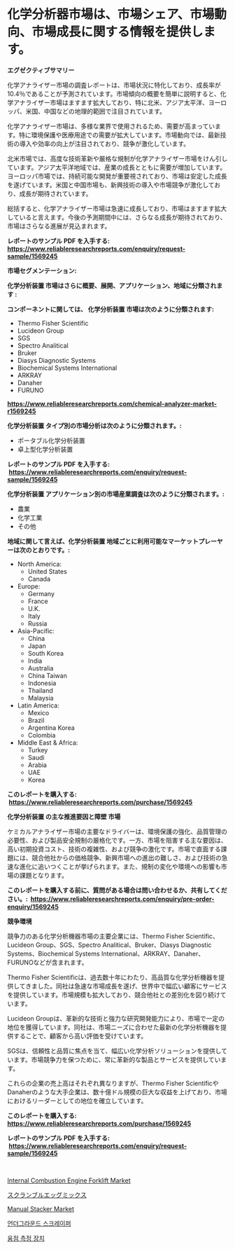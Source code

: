 <p><h1>化学分析器市場は、市場シェア、市場動向、市場成長に関する情報を提供します。</h1></p><p><strong>エグゼクティブサマリー</strong></p>
<p><p>化学アナライザー市場の調査レポートは、市場状況に特化しており、成長率が10.4％であることが予測されています。市場傾向の概要を簡単に説明すると、化学アナライザー市場はますます拡大しており、特に北米、アジア太平洋、ヨーロッパ、米国、中国などの地理的範囲で注目されています。</p><p>化学アナライザー市場は、多様な業界で使用されるため、需要が高まっています。特に環境保護や医療用途での需要が拡大しています。市場動向では、最新技術の導入や効率の向上が注目されており、競争が激化しています。</p><p>北米市場では、高度な技術革新や厳格な規制が化学アナライザー市場をけん引しています。アジア太平洋地域では、産業の成長とともに需要が増加しています。ヨーロッパ市場では、持続可能な開発が重要視されており、市場は安定した成長を遂げています。米国と中国市場も、新興技術の導入や市場競争が激化しており、成長が期待されています。</p><p>総括すると、化学アナライザー市場は急速に成長しており、市場はますます拡大していると言えます。今後の予測期間中には、さらなる成長が期待されており、市場はさらなる進展が見込まれます。</p></p>
<p><strong>レポートのサンプル PDF を入手する: <a href="https://www.reliableresearchreports.com/enquiry/request-sample/1569245">https://www.reliableresearchreports.com/enquiry/request-sample/1569245</a></strong></p>
<p><strong>市場セグメンテーション:</strong></p>
<p><strong> 化学分析装置 市場はさらに概要、展開、アプリケーション、地域に分類されます :</strong></p>
<p><strong>コンポーネントに関しては、 化学分析装置 市場は次のように分類されます: &nbsp;</strong></p>
<p><ul><li>Thermo Fisher Scientific</li><li>Lucideon Group</li><li>SGS</li><li>Spectro Analitical</li><li>Bruker</li><li>Diasys Diagnostic Systems</li><li>Biochemical Systems International</li><li>ARKRAY</li><li>Danaher</li><li>FURUNO</li></ul></p>
<p><strong><a href="https://www.reliableresearchreports.com/chemical-analyzer-market-r1569245">https://www.reliableresearchreports.com/chemical-analyzer-market-r1569245</a></strong></p>
<p><strong> 化学分析装置 タイプ別の市場分析は次のように分類されます。:</strong></p>
<p><ul><li>ポータブル化学分析装置</li><li>卓上型化学分析装置</li></ul></p>
<p><strong>レポートのサンプル PDF を入手する: &nbsp;<a href="https://www.reliableresearchreports.com/enquiry/request-sample/1569245">https://www.reliableresearchreports.com/enquiry/request-sample/1569245</a></strong></p>
<p><strong> 化学分析装置 アプリケーション別の市場産業調査は次のように分類されます。:</strong></p>
<p><ul><li>農業</li><li>化学工業</li><li>その他</li></ul></p>
<p><strong>地域に関して言えば、化学分析装置 地域ごとに利用可能なマーケットプレーヤーは次のとおりです。:</strong></p>
<p><ul>
    <li>
        North America:
        <ul>
            <li>United States</li>
            <li>Canada</li>
        </ul>
    </li>
    <li>
        Europe:
        <ul>
            <li>Germany</li>
            <li>France</li>
            <li>U.K.</li>
            <li>Italy</li>
            <li>Russia</li>
        </ul>
    </li>
    <li>
        Asia-Pacific:
        <ul>
            <li>China</li>
            <li>Japan</li>
            <li>South Korea</li>
            <li>India</li>
            <li>Australia</li>
            <li>China Taiwan</li>
            <li>Indonesia</li>
            <li>Thailand</li>
            <li>Malaysia</li>
        </ul>
    </li>
    <li>
        Latin America:
        <ul>
            <li>Mexico</li>
            <li>Brazil</li>
            <li>Argentina Korea</li>
            <li>Colombia</li>
        </ul>
    </li>
    <li>
        Middle East & Africa:
        <ul>
            <li>Turkey</li>
            <li>Saudi</li>
            <li>Arabia</li>
            <li>UAE</li>
            <li>Korea</li>
        </ul>
    </li>
    </ul></p>
<p><strong>このレポートを購入する: &nbsp;<a href="https://www.reliableresearchreports.com/purchase/1569245">https://www.reliableresearchreports.com/purchase/1569245</a></strong></p>
<p><strong>化学分析装置 の主な推進要因と障壁 市場</strong></p>
<p><p>ケミカルアナライザー市場の主要なドライバーは、環境保護の強化、品質管理の必要性、および製品安全規制の厳格化です。一方、市場を阻害する主な要因は、高い初期投資コスト、技術の複雑性、および競争の激化です。市場で直面する課題には、競合他社からの価格競争、新興市場への進出の難しさ、および技術の急速な進化に追いつくことが挙げられます。また、規制の変化や環境への影響も市場の課題となります。</p></p>
<p><strong>このレポートを購入する前に、質問がある場合は問い合わせるか、共有してください。:&nbsp; <a href="https://www.reliableresearchreports.com/enquiry/pre-order-enquiry/1569245">https://www.reliableresearchreports.com/enquiry/pre-order-enquiry/1569245</a></strong></p>
<p><strong>競争環境</strong></p>
<p><p>競争力のある化学分析機器市場の主要企業には、Thermo Fisher Scientific、Lucideon Group、SGS、Spectro Analitical、Bruker、Diasys Diagnostic Systems、Biochemical Systems International、ARKRAY、Danaher、FURUNOなどが含まれます。</p><p>Thermo Fisher Scientificは、過去数十年にわたり、高品質な化学分析機器を提供してきました。同社は急速な市場成長を遂げ、世界中で幅広い顧客にサービスを提供しています。市場規模も拡大しており、競合他社との差別化を図り続けています。</p><p>Lucideon Groupは、革新的な技術と強力な研究開発能力により、市場で一定の地位を獲得しています。同社は、市場ニーズに合わせた最新の化学分析機器を提供することで、顧客から高い評価を受けています。</p><p>SGSは、信頼性と品質に焦点を当て、幅広い化学分析ソリューションを提供しています。市場競争力を保つために、常に革新的な製品とサービスを提供しています。</p><p>これらの企業の売上高はそれぞれ異なりますが、Thermo Fisher ScientificやDanaherのような大手企業は、数十億ドル規模の巨大な収益を上げており、市場におけるリーダーとしての地位を確立しています。</p></p>
<p><strong>このレポートを購入する: &nbsp; <a href="https://www.reliableresearchreports.com/purchase/1569245">https://www.reliableresearchreports.com/purchase/1569245</a></strong></p>
<p><strong>レポートのサンプル PDF を入手する: &nbsp;<a href="https://www.reliableresearchreports.com/enquiry/request-sample/1569245">https://www.reliableresearchreports.com/enquiry/request-sample/1569245</a></strong><strong></strong></p>
<p>&nbsp;</p>
<p><p><a href="https://github.com/dimitrishawkinswaynenp91rgz/Market-Research-Report-List-2/blob/main/internal-combustion-engine-forklift-market.md">Internal Combustion Engine Forklift Market</a></p><p><a href="https://github.com/one-cool-chick/Market-Research-Report-List-1/blob/main/459882227944.md">スクランブルエッグミックス</a></p><p><a href="https://github.com/changoleonlaverguenzanoexiste/Market-Research-Report-List-2/blob/main/manual-stacker-market.md">Manual Stacker Market</a></p><p><a href="https://medium.com/@koleledner/%EC%A7%80%ED%95%98-%EC%8A%A4%ED%81%AC%EB%A0%88%EC%9D%B4%ED%8D%BC-%EC%8B%9C%EC%9E%A5-%EC%A1%B0%EC%82%AC-%EB%B3%B4%EA%B3%A0%EC%84%9C-%EA%B7%B8-%EC%97%AD%EC%82%AC-%EB%B0%8F-2031%EB%85%84%EB%B6%80%ED%84%B0-2031%EB%85%84%EA%B9%8C%EC%A7%80%EC%9D%98-%EC%98%88%EC%83%81-268c71914246">언더그라운드 스크레이퍼</a></p><p><a href="https://medium.com/@alexemumu2022/%EB%85%B9%EB%8A%94%EC%A0%90-%EC%B8%A1%EC%A0%95-%EC%9E%A5%EC%B9%98-%EC%8B%9C%EC%9E%A5-%EC%A0%90%EC%9C%A0%EC%9C%A8-%EB%B3%80%ED%99%94-%EB%B0%8F-%EC%8B%9C%EC%9E%A5-%EC%84%B1%EC%9E%A5-%EC%B6%94%EC%9D%B4-2024-2031-ee1bed78537e">융점 측정 장치</a></p></p>